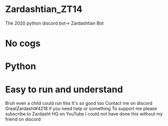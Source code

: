 # Zardashtian_ZT14
The 2020 python discord bot-> Zardashtian Bot

# No cogs
# Python
# Easy to run and understand

Bruh even a child could run this
It's so good too
Contact me on discord GreatZardasht#4218 if you need help or something
To support me please subscribe to Zardasht HQ on YouTube
I could not have done this without my friend on discord 
